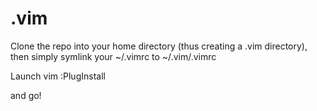 # .vim

Clone the repo into your home directory (thus creating a .vim directory), then
simply symlink your ~/.vimrc to ~/.vim/.vimrc

Launch vim
:PlugInstall

and go!
